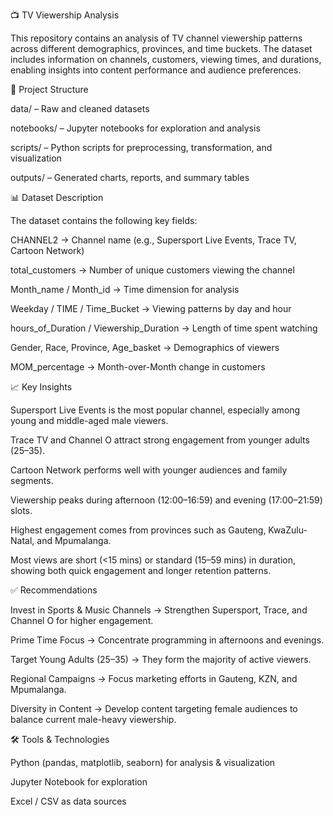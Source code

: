 📺 TV Viewership Analysis

This repository contains an analysis of TV channel viewership patterns across different demographics, provinces, and time buckets. The dataset includes information on channels, customers, viewing times, and durations, enabling insights into content performance and audience preferences.

📂 Project Structure

data/ – Raw and cleaned datasets

notebooks/ – Jupyter notebooks for exploration and analysis

scripts/ – Python scripts for preprocessing, transformation, and visualization

outputs/ – Generated charts, reports, and summary tables

📊 Dataset Description

The dataset contains the following key fields:

CHANNEL2 → Channel name (e.g., Supersport Live Events, Trace TV, Cartoon Network)

total_customers → Number of unique customers viewing the channel

Month_name / Month_id → Time dimension for analysis

Weekday / TIME / Time_Bucket → Viewing patterns by day and hour

hours_of_Duration / Viewership_Duration → Length of time spent watching

Gender, Race, Province, Age_basket → Demographics of viewers

MOM_percentage → Month-over-Month change in customers

📈 Key Insights

Supersport Live Events is the most popular channel, especially among young and middle-aged male viewers.

Trace TV and Channel O attract strong engagement from younger adults (25–35).

Cartoon Network performs well with younger audiences and family segments.

Viewership peaks during afternoon (12:00–16:59) and evening (17:00–21:59) slots.

Highest engagement comes from provinces such as Gauteng, KwaZulu-Natal, and Mpumalanga.

Most views are short (<15 mins) or standard (15–59 mins) in duration, showing both quick engagement and longer retention patterns.

✅ Recommendations

Invest in Sports & Music Channels → Strengthen Supersport, Trace, and Channel O for higher engagement.

Prime Time Focus → Concentrate programming in afternoons and evenings.

Target Young Adults (25–35) → They form the majority of active viewers.

Regional Campaigns → Focus marketing efforts in Gauteng, KZN, and Mpumalanga.

Diversity in Content → Develop content targeting female audiences to balance current male-heavy viewership.

🛠️ Tools & Technologies

Python (pandas, matplotlib, seaborn) for analysis & visualization

Jupyter Notebook for exploration

Excel / CSV as data sources
